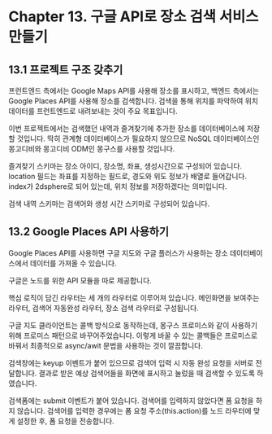 # Chapter 13. 구글 API로 장소 검색 서비스 만들기

## 13.1 프로젝트 구조 갖추기

프런트엔드 측에서는 Google Maps API를 사용해 장소를 표시하고, 백엔드 측에서는 Google Places API를 사용해 장소를 검색합니다.
검색을 통해 위치를 파악하여 위치 데이터를 프런트엔드로 내려보내는 것이 주요 목표입니다.

이번 프로젝트에서는 검색했던 내역과 즐겨찾기에 추가한 장소를 데이터베이스에 저장할 것입니다.
딱히 관계형 데이터베이스가 필요하지 않으므로 NoSQL 데이터베이스인 몽고디비와 몽고디비 ODM인 몽구스를 사용할 것입니다.

즐겨찾기 스키마는 장소 아이디, 장소명, 좌표, 생성시간으로 구성되어 있습니다.
location 필드는 좌표를 지정하는 필드로, 경도와 위도 정보가 배열로 들어갑니다.
index가 2dsphere로 되어 있는데, 위치 정보를 저장하겠다는 의미입니다.

검색 내역 스키마는 검색어와 생성 시간 스키마로 구성되어 있습니다.

## 13.2 Google Places API 사용하기

Google Places API를 사용하면 구글 지도와 구글 플러스가 사용하는 장소 데이터베이스에서 데이터를 가져올 수 있습니다.

구글은 노드를 위한 API 모듈을 따로 제공합니다.

핵심 로직이 담긴 라우터는 세 개의 라우터로 이루어져 있습니다.
메인화면을 보여주는 라우터, 검색어 자동완성 라우터, 장소 검색 라우터로 구성됩니다.

구글 지도 클라이언트는 콜백 방식으로 동작하는데, 몽구스 프로미스와 같이 사용하기 위해 프로미스 패턴으로 바꾸어주었습니다.
이렇게 바꿀 수 있는 콜백들은 프로미스로 바꿔서 최종적으로 async/awit 문법을 사용하는 것이 깔끔합니다.

검색창에는 keyup 이벤트가 붙어 있으므로 검색어 입력 시 자동 완성 요청을 서버로 전달합니다.
결과로 받은 예상 검색어들을 화면에 표시하고 눌렀을 때 검색할 수 있도록 하였습니다.

검색폼에는 submit 이벤트가 붙어 있습니다.
검색어를 입력하지 않았다면 폼 요청을 하지 않습니다.
검색어를 입력한 경우에는 폼 요청 주소(this.action)를 노드 라우터에 맞게 설정한 후, 폼 요청을 전송합니다.

